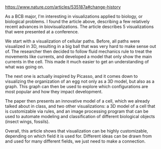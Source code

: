https://www.nature.com/articles/535187a#change-history

As a BCB major, I'm interesting in visualizations applied to biology, or biological problems. I found the article above, describing a few relatively recent advances in biovisualizations. The article describes 5 visualizations that were presented at a conference.

We start with a visualization of cellular paths. Before, all paths were visualized in 3D, resulting in a big ball that was very hard to make sense out of. The researcher then decided to follow fluid mechanics rule to treat the movements like currents, and developed a model that only show the main currents in the cell. This made it much easier to get an understanding of what was going on.

The next one is actually inspired by Picasso, and it comes down to visualizing the organization of an egg not only as a 3D model, but also as a graph. This graph can then be used to explore which configurations are most popular and how they impact development. 

The paper then presents an innovative model of a cell, which we already talked about in class, and two other visualizations: a 3D model of a cell that is customizable via rules, and an image processing program that can be used to automate modeling and classification of different biological objects (insect wings, fossils).

Overall, this article shows that visualization can be highly customizable, depending on which field it is used for. Different ideas can be drawn from and used for many different fields, we just need to make a connection. 
